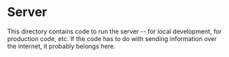 # Server

This directory contains code to run the server -- for local development, for production code, etc. If the code has to do with sending information over the internet, it probably belongs here.
